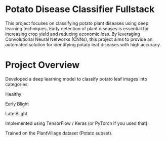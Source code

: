 # Potato Disease Classifier Fullstack
This project focuses on classifying potato plant diseases using deep learning techniques. Early detection of plant diseases is essential for increasing crop yield and reducing economic loss. By leveraging Convolutional Neural Networks (CNNs), this project aims to provide an automated solution for identifying potato leaf diseases with high accuracy.

# Project Overview

Developed a deep learning model to classify potato leaf images into categories:

Healthy

Early Blight

Late Blight

Implemented using TensorFlow / Keras (or PyTorch if you used that).

Trained on the PlantVillage dataset (Potato subset).
